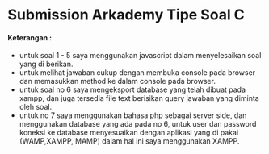 # Submission Arkademy Tipe Soal C

#### Keterangan :
- untuk soal 1 - 5 saya menggunakan javascript dalam menyelesaikan soal yang di berikan.
- untuk melihat jawaban cukup dengan membuka console pada browser dan memasukkan method ke dalam console pada browser.
- untuk soal no 6 saya mengeksport database yang telah dibuat pada xampp, dan juga tersedia file text berisikan query jawaban yang diminta oleh soal.
- untuk no 7 saya menggunakan bahasa php sebagai server side, dan menggunakan database yang ada pada no 6, untuk user dan password koneksi ke database menyesuaikan dengan aplikasi yang di pakai (WAMP,XAMPP, MAMP) dalam hal ini saya menggunakan XAMPP.
